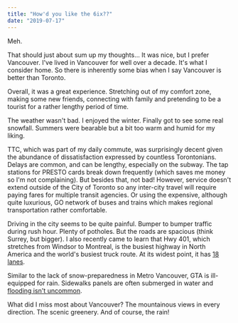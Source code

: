 ```yaml
---
title: "How'd you like the 6ix??"
date: "2019-07-17"
---
```


Meh.

That should just about sum up my thoughts... It was nice, but I prefer Vancouver. I've lived in Vancouver for well over a decade. It's what I consider home. So there is inherently some bias when I say Vancouver is better than Toronto.

Overall, it was a great experience. Stretching out of my comfort zone, making some new friends, connecting with family and pretending to be a tourist for a rather lengthy period of time.

The weather wasn't bad. I enjoyed the winter. Finally got to see some real snowfall. Summers were bearable but a bit too warm and humid for my liking.

TTC, which was part of my daily commute, was surprisingly decent given the abundance of dissatisfaction expressed by countless Torontonians. Delays are common, and can be lengthy, especially on the subway. The tap stations for PRESTO cards break down frequently (which saves me money so I'm not complaining). But besides that, not bad! However, service doesn't extend outside of the City of Toronto so any inter-city travel will require paying fares for multiple transit agencies. Or using the expensive, although quite luxurious, GO network of buses and trains which makes regional transportation rather comfortable.

Driving in the city seems to be quite painful. Bumper to bumper traffic during rush hour. Plenty of potholes. But the roads are spacious (think Surrey, but bigger). I also recently came to learn that Hwy 401, which stretches from Windsor to Montreal, is the busiest highway in North America and the world's busiest truck route. At its widest point, it has [18 lanes](http://i.imgur.com/K7DfQYg.png).

Similar to the lack of snow-preparedness in Metro Vancouver, GTA is ill-equipped for rain. Sidewalks panels are often submerged in water and [flooding isn't uncommon](https://toronto.citynews.ca/video/2019/07/17/drivers-rescued-by-fire-crew-after-torrential-rain-floods-highway-401-ramp/).

What did I miss most about Vancouver? The mountainous views in every direction. The scenic greenery. And of course, the rain!
